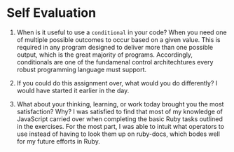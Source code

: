 # Self Evaluation

1. When is it useful to use a `conditional` in your code?
When you need one of multiple possible outcomes to occur based on a given value. This is required in any program
designed to deliver more than one possible output, which is the great majority of programs. Accordingly, conditionals
are one of the fundamenal control architechtures every robust programming language must support.

1. If you could do this assignment over, what would you do differently?
I would have started it earlier in the day.

1. What about your thinking, learning, or work today brought you the most satisfaction? Why?
I was satisfied to find that most of my knowledge of JavaScript carried over when completing the basic Ruby
tasks outlined in the exercises. For the most part, I was able to intuit what operators to use instead of 
having to look them up on ruby-docs, which bodes well for my future efforts in Ruby.